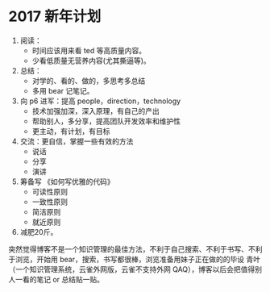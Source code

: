 # 2017 新年计划
1. 阅读：
	- 时间应该用来看 ted 等高质量内容。
	- 少看低质量无营养内容(尤其撕逼等)。
2. 总结：
	- 对学的、看的、做的，多思考多总结
	- 多用 bear 记笔记。
3. 向 p6 进军：提高 people，direction，technology
	- 技术加强加深，深入原理，有自己的产出
	* 帮助别人，多分享，提高团队开发效率和维护性
	* 更主动，有计划，有目标
4. 交流：更自信，掌握一些有效的方法
	- 说话
	- 分享
	- 演讲
5. 筹备写 《如何写优雅的代码》
	- 可读性原则
	- 一致性原则
	- 简洁原则
	- 就近原则
6. 减肥20斤。

突然觉得博客不是一个知识管理的最佳方法，不利于自己搜索、不利于书写、不利于浏览，开始用 bear，搜索，书写都很棒，浏览准备用妹子正在做的的毕设 青叶（一个知识管理系统，云雀外网版，云雀不支持外网 QAQ），博客以后会把值得别人一看的笔记 or 总结贴一贴。
